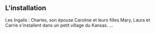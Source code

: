 L'installation
--------------

Les Ingalls : Charles, son épouse Caroline et leurs filles Mary, Laura et Carrie s'installent dans un petit village du Kansas. 
...